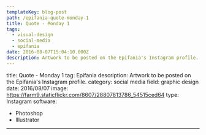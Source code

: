 ```yaml
---
templateKey: blog-post
path: /epifania-quote-monday-1
title: Quote - Monday 1
tags:
  - visual-design
  - social-media
  - epifania
date: 2016-08-07T15:04:10.000Z
description: Artwork to be posted on the Epifania's Instagram profile.
---
```


title: Quote - Monday 1
tag: Epifania
description: Artwork to be posted on the Epifania's Instagram profile.
category: social media
field: graphic design
date: 2016/08/07
image: https://farm9.staticflickr.com/8607/28807813786_54515ced64
type: Instagram
software:
- Photoshop
- Illustrator
---
